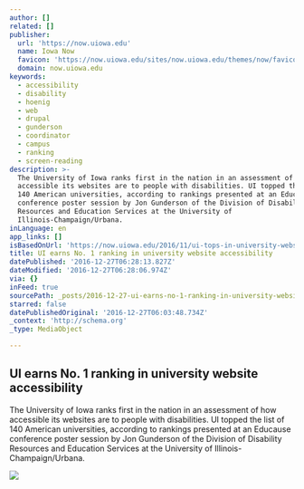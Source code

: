 ```yaml
---
author: []
related: []
publisher:
  url: 'https://now.uiowa.edu'
  name: Iowa Now
  favicon: 'https://now.uiowa.edu/sites/now.uiowa.edu/themes/now/favicon.ico'
  domain: now.uiowa.edu
keywords:
  - accessibility
  - disability
  - hoenig
  - web
  - drupal
  - gunderson
  - coordinator
  - campus
  - ranking
  - screen-reading
description: >-
  The University of Iowa ranks first in the nation in an assessment of how
  accessible its websites are to people with disabilities. UI topped the list of
  140 American universities, according to rankings presented at an Educause
  conference poster session by Jon Gunderson of the Division of Disability
  Resources and Education Services at the University of
  Illinois-Champaign/Urbana.
inLanguage: en
app_links: []
isBasedOnUrl: 'https://now.uiowa.edu/2016/11/ui-tops-in-university-website-accessibility'
title: UI earns No. 1 ranking in university website accessibility
datePublished: '2016-12-27T06:28:13.827Z'
dateModified: '2016-12-27T06:28:06.974Z'
via: {}
inFeed: true
sourcePath: _posts/2016-12-27-ui-earns-no-1-ranking-in-university-website-accessibility.md
starred: false
datePublishedOriginal: '2016-12-27T06:03:48.734Z'
_context: 'http://schema.org'
_type: MediaObject

---
```

<article style=""><h1>UI earns No. 1 ranking in university website accessibility</h1><p>The University of Iowa ranks first in the nation in an assessment of how accessible its websites are to people with disabilities. UI topped the list of 140 American universities, according to rankings presented at an Educause conference poster session by Jon Gunderson of the Division of Disability Resources and Education Services at the University of Illinois-Champaign/Urbana.</p><img src="https://now.uiowa.edu/sites/now.uiowa.edu/files/primary-media/2016_11_16-Assistive%20Technology-tschoon-002.jpg" /></article>